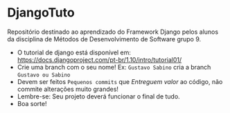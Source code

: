 # DjangoTuto
Repositório destinado ao aprendizado do Framework Django pelos alunos da disciplina de Métodos de Desenvolvimento de Software grupo 9.

- O tutorial de django está disponível em: https://docs.djangoproject.com/pt-br/1.10/intro/tutorial01/
- Crie uma branch com o seu nome! Ex: `Gustavo Sabino` cria a branch `Gustavo ou Sabino`
- Devem ser feitos `Pequenos commits` que *Entreguem valor* ao código, não commite alterações muito grandes! 
- Lembre-se: Seu projeto deverá funcionar o final de tudo.
- Boa sorte!
